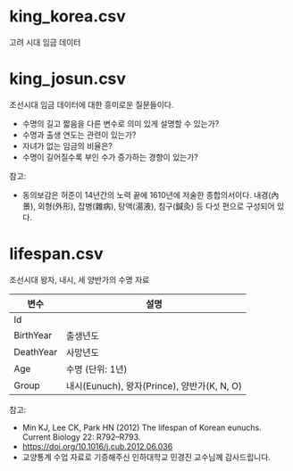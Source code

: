 # king_korea.csv

고려 시대 임금 데이터

# king_josun.csv 

조선시대 임금 데이터에 대한 흥미로운 질문들이다.

- 수명의 길고 짧음을 다른 변수로 의미 있게 설명할 수 있는가?
- 수명과 출생 연도는 관련이 있는가?  
- 자녀가 없는 임금의 비율은?
- 수명이 길어질수록 부인 수가 증가하는 경향이 있는가? 

참고:
- 동의보감은 허준이 14년간의 노력 끝에 1610년에 저술한 종합의서이다. 내경(內景), 외형(外形), 잡병(雜病), 탕액(湯液), 침구(鍼灸) 등 다섯 편으로 구성되어 있다.

# lifespan.csv 

조선시대 왕자, 내시, 세 양반가의 수명 자료

| 변수| 설명 |
|---| --- |
|Id  | |
|BirthYear  | 출생년도|
|DeathYear  | 사망년도|
|Age | 수명 (단위: 1년) |
|Group | 내시(Eunuch), 왕자(Prince), 양반가(K, N, O) |

참고: 
- Min KJ, Lee CK, Park HN (2012) The lifespan of Korean eunuchs. Current Biology 22: R792–R793.
- https://doi.org/10.1016/j.cub.2012.06.036
- 교양통계 수업 자료로 기증해주신 인하대학교 민경진 교수님께 감사드립니다.
